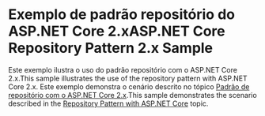 # <a name="aspnet-core-repository-pattern-2x-sample"></a><span data-ttu-id="13bcb-101">Exemplo de padrão repositório do ASP.NET Core 2.x</span><span class="sxs-lookup"><span data-stu-id="13bcb-101">ASP.NET Core Repository Pattern 2.x Sample</span></span>

<span data-ttu-id="13bcb-102">Este exemplo ilustra o uso do padrão repositório com o ASP.NET Core 2.x.</span><span class="sxs-lookup"><span data-stu-id="13bcb-102">This sample illustrates the use of the repository pattern with ASP.NET Core 2.x.</span></span> <span data-ttu-id="13bcb-103">Este exemplo demonstra o cenário descrito no tópico [Padrão de repositório com o ASP.NET Core 2.x](https://docs.microsoft.com/aspnet/core/fundamentals/repository-pattern).</span><span class="sxs-lookup"><span data-stu-id="13bcb-103">This sample demonstrates the scenario described in the [Repository Pattern with ASP.NET Core](https://docs.microsoft.com/aspnet/core/fundamentals/repository-pattern) topic.</span></span>

